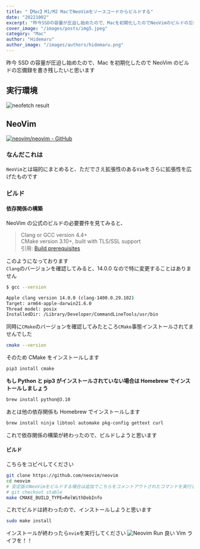```yaml
---
title: "【Mac】M1/M2 MacでNeoVimをソースコードからビルドする"
date: "20221002"
excerpt: "昨今SSDの容量が圧迫し始めたので、Macを初期化したのでNeoVimのビルドの忘備録を書き残したいと思います"
cover_image: "/images/posts/img5.jpeg"
category: "Mac"
author: "Hidemaru"
author_image: "/images/authors/hidemaru.png"
---
```


昨今 SSD の容量が圧迫し始めたので、Mac を初期化したので NeoVim のビルドの忘備録を書き残したいと思います

## 実行環境

![neofetch result](/images/posts/inside/img5.jpeg)

## NeoVim

[![neovim/neovim - GitHub](https://gh-card.dev/repos/neovim/neovim.svg)](https://github.com/neovim/neovim)

### なんだこれは

`NeoVim`とは端的にまとめると、ただでさえ拡張性のある`Vim`をさらに拡張性を広げたものです

### ビルド

#### 依存関係の構築

NeoVim の公式のビルドの必要要件を見てみると、

> Clang or GCC version 4.4+  
> CMake version 3.10+, built with TLS/SSL support  
> 引用: [Build prerequisites](https://github.com/neovim/neovim/wiki/Building-Neovim#build-prerequisites)

このようになっております  
`Clang`のバージョンを確認してみると、14.0.0 なので特に変更することはありません

```bash
$ gcc --version

Apple clang version 14.0.0 (clang-1400.0.29.102)
Target: arm64-apple-darwin21.6.0
Thread model: posix
InstalledDir: /Library/Developer/CommandLineTools/usr/bin
```

同時に`CMake`のバージョンを確認してみたところ`CMake`事態インストールされてませんでした

```bash
cmake --version
```

そのため CMake をインストールします

```bash
pip3 install cmake
```

**もし Python と pip3 がインストールされていない場合は Homebrew でインストールしましょう**

```bash
brew install python@3.10
```

あとは他の依存関係も Homebrew でインストールします

```bash
brew install ninja libtool automake pkg-config gettext curl
```

これで依存関係の構築が終わったので、ビルドしようと思います

#### ビルド

こちらをコピペしてください

```bash
git clone https://github.com/neovim/neovim
cd neovim
# 安定版のNeoVimをビルドする場合は追加でこちらをコメントアウトされたコマンドを実行してください
# git checkout stable
make CMAKE_BUILD_TYPE=RelWithDebInfo
```

これでビルドは終わったので、インストールしようと思います

```bash
sudo make install
```

インストールが終わったら`nvim`を実行してください
![Neovim Run](/images/posts/inside/img6.jpeg)
良い Vim ライフを！！
